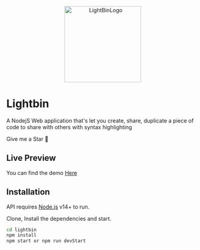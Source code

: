 <p align="center">
 <img width="200px" src="https://res.cloudinary.com/ydevcloud/image/upload/v1633904711/ysn4irix/wmnwuh7i90ao90gbcl5p.svg" align="center" alt="LightBinLogo" />
</p>

# Lightbin

A NodejS Web application that's let you create, share, duplicate a piece of code to share with others with syntax highlighting

Give me a Star 🌟

## Live Preview

You can find the demo [Here](https://lightbin.su.ysnirix.live)

## Installation

API requires [Node.js](https://nodejs.org/) v14+ to run.

Clone, Install the dependencies and start.

```sh
cd lightbin
npm install
npm start or npm run devStart
```
